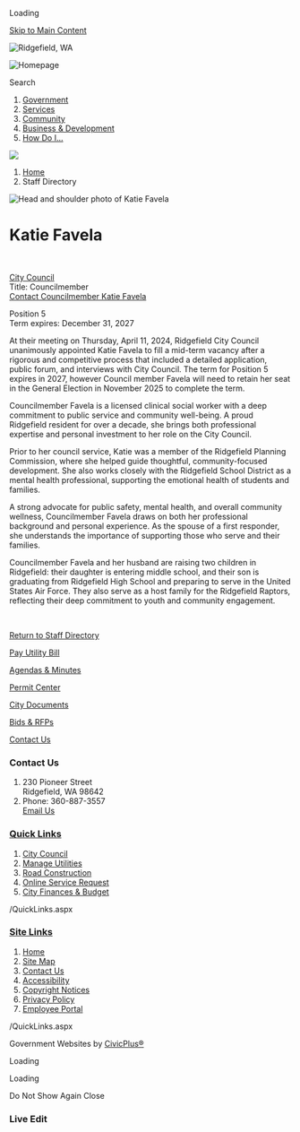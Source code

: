 Loading

[Skip to Main Content](https://ridgefieldwa.us/directory.aspx?eid=11%2F)

![Ridgefield, WA](https://ridgefieldwa.us/ImageRepository/Document?documentID=27)

![Homepage](https://ridgefieldwa.us/ImageRepository/Document?documentID=99)

Search

1. [Government](https://ridgefieldwa.us/27/Government)
2. [Services](https://ridgefieldwa.us/101/Services)
3. [Community](https://ridgefieldwa.us/31/Community)
4. [Business &amp; Development](https://ridgefieldwa.us/35/Business-Development)
5. [How Do I...](https://ridgefieldwa.us/9/How-Do-I)

<!--THE END-->

![](https://ridgefieldwa.us/ImageRepository/Document?documentID=73)

1. [Home](https://ridgefieldwa.us)
2. Staff Directory

![Head and shoulder photo of Katie Favela](https://ridgefieldwa.us/ImageRepository/Document?documentID=2626 "Head and shoulder photo of Katie Favela")

# Katie Favela

 

[City Council](https://ridgefieldwa.us/Directory.aspx?DID=6)  
Title: Councilmember  
[Contact Councilmember Katie Favela](mailto:katie.favela@ridgefieldwa.us)

Position 5  
Term expires: December 31, 2027

At their meeting on Thursday, April 11, 2024, Ridgefield City Council unanimously appointed Katie Favela to fill a mid-term vacancy after a rigorous and competitive process that included a detailed application, public forum, and interviews with City Council. The term for Position 5 expires in 2027, however Council member Favela will need to retain her seat in the General Election in November 2025 to complete the term.

Councilmember Favela is a licensed clinical social worker with a deep commitment to public service and community well-being. A proud Ridgefield resident for over a decade, she brings both professional expertise and personal investment to her role on the City Council.

Prior to her council service, Katie was a member of the Ridgefield Planning Commission, where she helped guide thoughtful, community-focused development. She also works closely with the Ridgefield School District as a mental health professional, supporting the emotional health of students and families.

A strong advocate for public safety, mental health, and overall community wellness, Councilmember Favela draws on both her professional background and personal experience. As the spouse of a first responder, she understands the importance of supporting those who serve and their families.

Councilmember Favela and her husband are raising two children in Ridgefield: their daughter is entering middle school, and their son is graduating from Ridgefield High School and preparing to serve in the United States Air Force. They also serve as a host family for the Ridgefield Raptors, reflecting their deep commitment to youth and community engagement.

 

[Return to Staff Directory](https://ridgefieldwa.us/Directory.aspx)

[Pay Utility Bill](https://ridgefield.merchanttransact.com/Login?url=%2FDefault.aspx)

[Agendas &amp; Minutes](https://ridgefieldwa.portal.civicclerk.com)

[Permit Center](https://ridgefieldwa.us/182/Building-Permitting-Services)

[City Documents](https://lf.ridgefieldwa.us/WebLink/Welcome.aspx?dbid=0&repo=COR)

[Bids &amp; RFPs](https://ridgefieldwa.us/315/Procurement)

[Contact Us](https://ridgefieldwa.us/142/Contact)

### Contact Us

1. 230 Pioneer Street  
   Ridgefield, WA 98642
2. Phone: 360-887-3557  
   [Email Us](mailto:city.mail@ridgefieldwa.us)

### [Quick Links](https://ridgefieldwa.us/QuickLinks.aspx?CID=15)

1. [City Council](https://ridgefieldwa.us/163/City-Council)
2. [Manage Utilities](https://ridgefieldwa.us/233/Manage-Your-Utility-Account)
3. [Road Construction](https://ridgefieldwa.us/220/Road-Construction-and-Traffic-Impacts)
4. [Online Service Request](https://ridgefieldwa.us/207/Access-Ridgefield)
5. [City Finances &amp; Budget](https://ridgefieldwa.us/197/Finance-Department)

/QuickLinks.aspx

### [Site Links](https://ridgefieldwa.us/QuickLinks.aspx?CID=16)

1. [Home](https://ridgefieldwa.us)
2. [Site Map](https://ridgefieldwa.us/sitemap)
3. [Contact Us](https://ridgefieldwa.us/142/Contact)
4. [Accessibility](https://ridgefieldwa.us/accessibility)
5. [Copyright Notices](https://ridgefieldwa.us/copyright)
6. [Privacy Policy](https://ridgefieldwa.us/privacy)
7. [Employee Portal](https://ridgefieldwausa.sharepoint.com)

/QuickLinks.aspx

Government Websites by [CivicPlus®](https://connect.civicplus.com/referral)

Loading

Loading

Do Not Show Again Close

### Live Edit
